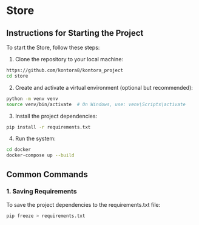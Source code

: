# Store
## Instructions for Starting the Project
To start the Store, follow these steps:
1. Clone the repository to your local machine:
```bash
https://github.com/kontora8/kontora_project
cd store
```
2. Create and activate a virtual environment (optional but recommended):
```bash
python -m venv venv
source venv/bin/activate  # On Windows, use: venv\Scripts\activate
```
3. Install the project dependencies:
```bash
pip install -r requirements.txt
```
4. Run the system:
```bash
cd docker
docker-compose up --build
```
## Common Commands
### 1. Saving Requirements
To save the project dependencies to the requirements.txt file:
```bash
pip freeze > requirements.txt
```